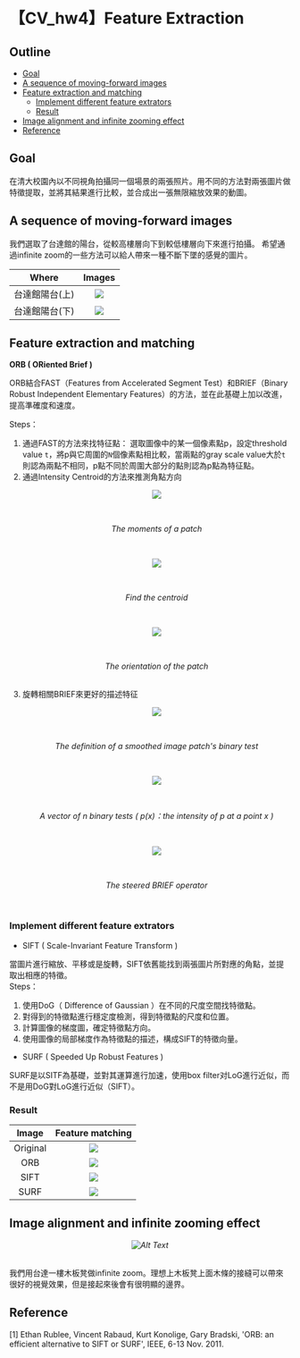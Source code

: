 # 【CV_hw4】Feature Extraction 

## Outline
* [Goal](#Goal)
* [A sequence of moving-forward images](#A-sequence-of-moving-forward-images)
* [Feature extraction and matching](#Feature-extraction-and-matching) 
  * [Implement different feature extrators](#Implement-different-feature-extrators)
  * [Result](#Result)
* [Image alignment and infinite zooming effect](#Image-alignment-and-infinite-zooming-effect)
* [Reference](#Reference)

## Goal
  在清大校園內以不同視角拍攝同一個場景的兩張照片。用不同的方法對兩張圖片做特徵提取，並將其結果進行比較，並合成出一張無限縮放效果的動圖。
  
## A sequence of moving-forward images
我們選取了台達館的陽台，從較高樓層向下到較低樓層向下來進行拍攝。
希望通過infinite zoom的一些方法可以給人帶來一種不斷下墜的感覺的圖片。

| Where | Images  |
| :--------: | :--------: | 
| 台達館陽台(上)| ![](https://i.imgur.com/EnJIRmL.jpg)| 
|台達館陽台(下)|![](https://i.imgur.com/G1zNR93.jpg)|


## Feature extraction and matching

**ORB ( ORiented Brief )**

ORB結合FAST（Features from Accelerated Segment Test）和BRIEF（Binary Robust Independent Elementary Features）的方法，並在此基礎上加以改進，提高準確度和速度。

 Steps：
1.  通過FAST的方法來找特征點：
   選取圖像中的某一個像素點p，設定threshold value `t`，將p與它周圍的`N`個像素點相比較，當兩點的gray scale value大於`t`則認為兩點不相同，p點不同於周圍大部分的點則認為p點為特征點。
2. 通過Intensity Centroid的方法來推測角點方向<br>
   *<p align="center">![](https://i.imgur.com/KLXXNWe.png)</p>*<br>
   *<p align="center">The moments of a patch</p>*<br>
 *<p align="center">![](https://i.imgur.com/yx0vUDs.png)</p>*<br>
*<p align="center">Find the centroid</p>*<br>
 *<p align="center">![](https://i.imgur.com/pYqF5DY.png)</p>*<br>
*<p align="center">The orientation of the patch</p>*<br>
3. 旋轉相關BRIEF來更好的描述特征<br>
*<p align="center">![](https://i.imgur.com/xunPFqv.png)</p>*<br>
*<p align="center">The definition of a smoothed image patch's binary test</p>*<br>
*<p align="center">![](https://i.imgur.com/KMOg9OP.png)</p>*<br>
*<p align="center">A vector of n binary tests ( p(x)：the intensity of p at a point x )</p>*<br>
*<p align="center">![](https://i.imgur.com/Beev6o3.png)</p>*<br>
*<p align="center">The steered BRIEF operator</p>*<br>

### Implement different feature extrators
* SIFT ( Scale-Invariant Feature Transform )<br>

當圖片進行縮放、平移或是旋轉，SIFT依舊能找到兩張圖片所對應的角點，並提取出相應的特徵。<br>
Steps：
1. 使用DoG（ Difference of Gaussian ）在不同的尺度空間找特徵點。
2. 對得到的特徵點進行穩定度檢測，得到特徵點的尺度和位置。
3. 計算圖像的梯度圖，確定特徵點方向。
4. 使用圖像的局部梯度作為特徵點的描述，構成SIFT的特徵向量。

* SURF ( Speeded Up Robust Features )<br>

SURF是以SITF為基礎，並對其運算進行加速，使用box filter对LoG進行近似，而不是用DoG對LoG進行近似（SIFT）。



### Result

| Image | Feature matching | 
| :--------: | :--------: | 
|Original| ![](https://i.imgur.com/cLhcpEr.jpg)  |
|  ORB   | ![](https://i.imgur.com/dR0HjOx.jpg)  | 
|  SIFT  | ![](https://i.imgur.com/MAsfWwP.jpg)  | 
|  SURF  | ![](https://i.imgur.com/fh589qM.jpg)  |


## Image alignment and infinite zooming effect

*<p align="center">![Alt Text](https://media.giphy.com/media/KbSZcqC434Dd1imFYf/giphy.gif)</p>*<br>
我們用台達一樓木板凳做infinite zoom。理想上木板凳上面木條的接縫可以帶來很好的視覺效果，但是接起來後會有很明顯的邊界。


## Reference
[1] Ethan Rublee, Vincent Rabaud, Kurt Konolige, Gary Bradski, 'ORB: an efficient alternative to SIFT or SURF', IEEE, 6-13 Nov. 2011.
